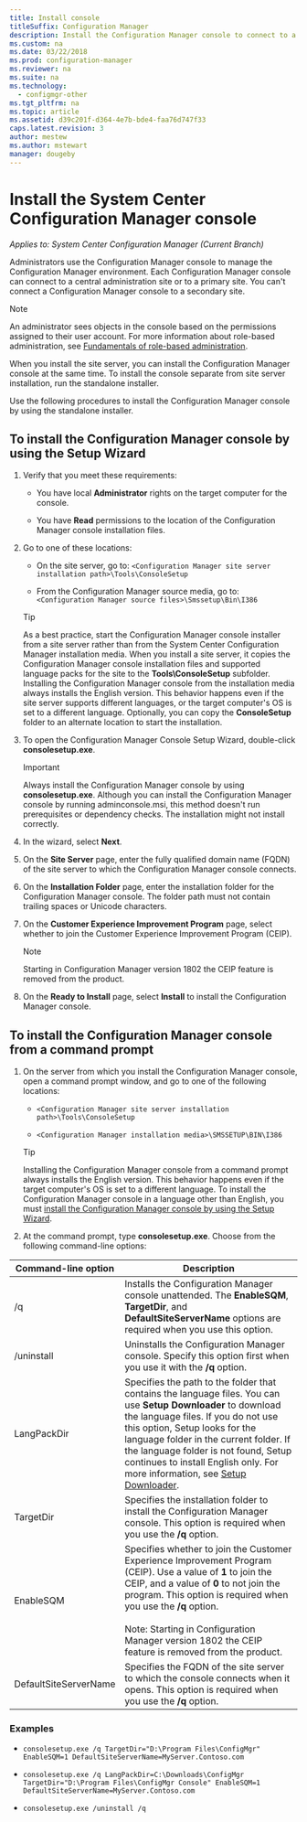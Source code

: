 ```yaml
---
title: Install console
titleSuffix: Configuration Manager
description: Install the Configuration Manager console to connect to a central administration site or primary site.
ms.custom: na
ms.date: 03/22/2018
ms.prod: configuration-manager
ms.reviewer: na
ms.suite: na
ms.technology:
  - configmgr-other
ms.tgt_pltfrm: na
ms.topic: article
ms.assetid: d39c201f-d364-4e7b-bde4-faa76d747f33
caps.latest.revision: 3
author: mestew
ms.author: mstewart
manager: dougeby
---
```

# Install the System Center Configuration Manager console

*Applies to: System Center Configuration Manager (Current Branch)*

Administrators use the Configuration Manager console to manage the Configuration Manager environment. Each Configuration Manager console can connect to a central administration site or to a primary site. You can't connect a Configuration Manager console to a secondary site.

> [!NOTE]  
>  An administrator sees objects in the console based on the permissions assigned to their user account. For more information about role-based administration, see [Fundamentals of role-based administration](../../../../core/understand/fundamentals-of-role-based-administration.md).  

 When you install the site server, you can install the Configuration Manager console at the same time. To install the console separate from site server installation, run the standalone installer.  

 Use the following procedures to install the Configuration Manager console by using the standalone installer.  

## To install the Configuration Manager console by using the Setup Wizard  

1.  Verify that you meet these requirements:  

    -  You have local **Administrator** rights on the target computer for the console.  

    -   You have **Read** permissions to the location of the Configuration Manager console installation files.  

2.  Go to one of these locations:  

    -   On the site server, go to: `<Configuration Manager site server installation path>\Tools\ConsoleSetup`  

    -   From the Configuration Manager source media, go to: `<Configuration Manager source files>\Smssetup\Bin\I386`  

    > [!TIP]  
    >  As a best practice, start the Configuration Manager console installer from a site server rather than from the System Center Configuration Manager installation media. When you install a site server, it copies the Configuration Manager console installation files and supported language packs for the site to the **Tools\ConsoleSetup** subfolder. Installing the Configuration Manager console from the installation media always installs the English version. This behavior happens even if the site server supports different languages, or the target computer's OS is set to a different language. Optionally, you can copy the **ConsoleSetup** folder to an alternate location to start the installation.

3.  To open the Configuration Manager Console Setup Wizard, double-click **consolesetup.exe**.  

    > [!IMPORTANT]  
    >  Always install the Configuration Manager console by using **consolesetup.exe**. Although you can install the Configuration Manager console by running adminconsole.msi, this method doesn't run prerequisites or dependency checks. The installation might not install correctly.  

4.  In the wizard, select **Next**.  

5.  On the **Site Server** page, enter the fully qualified domain name (FQDN) of the site server to which the Configuration Manager console connects.  

6.  On the **Installation Folder** page, enter the installation folder for the Configuration Manager console. The folder path must not contain trailing spaces or Unicode characters.  

7.  On the **Customer Experience Improvement Program** page, select whether to join the Customer Experience Improvement Program (CEIP).  
    > [!Note]  
    > Starting in Configuration Manager version 1802 the CEIP feature is removed from the product.

8.  On the **Ready to Install** page, select **Install** to install the Configuration Manager console.  



## To install the Configuration Manager console from a command prompt  

1.  On the server from which you install the Configuration Manager console, open a command prompt window, and go to one of the following locations:  

    -   `<Configuration Manager site server installation path>\Tools\ConsoleSetup`  

    -   `<Configuration Manager installation media>\SMSSETUP\BIN\I386`  

    > [!TIP]  
    >  Installing the Configuration Manager console from a command prompt always installs the English version. This behavior happens even if the target computer's OS is set to a different language. To install the Configuration Manager console in a language other than English, you must [install the Configuration Manager console by using the Setup Wizard](#to-install-the-configuration-manager-console-by-using-the-setup-wizard).  

2.  At the command prompt, type **consolesetup.exe**. Choose from the following command-line options:  

|  Command-line option     | Description     |
  |-------------|-------------|
  |/q|Installs the Configuration Manager console unattended. The **EnableSQM**, **TargetDir**, and **DefaultSiteServerName** options are required when you use this option.|  
  |/uninstall|Uninstalls the Configuration Manager console. Specify this option first when you use it with the **/q** option.|  
  |LangPackDir|Specifies the path to the folder that contains the language files. You can use **Setup Downloader** to download the language files. If you do not use this option, Setup looks for the language folder in the current folder. If the language folder is not found, Setup continues to install English only. For more information, see [Setup Downloader](setup-downloader.md).|  
  |TargetDir|Specifies the installation folder to install the Configuration Manager console. This option is required when you use the **/q** option.|  
  |EnableSQM|Specifies whether to join the Customer Experience Improvement Program (CEIP). Use a value of **1** to join the CEIP, and a value of **0** to not join the program. This option is required when you use the **/q** option.</br></br>Note: Starting in Configuration Manager version 1802 the CEIP feature is removed from the product.|  
  |DefaultSiteServerName|Specifies the FQDN of the site server to which the console connects when it opens. This option is required when you use the **/q** option.|  


  ### Examples

  -  `consolesetup.exe /q TargetDir="D:\Program Files\ConfigMgr" EnableSQM=1 DefaultSiteServerName=MyServer.Contoso.com`  

  -  `consolesetup.exe /q LangPackDir=C:\Downloads\ConfigMgr TargetDir="D:\Program Files\ConfigMgr Console" EnableSQM=1 DefaultSiteServerName=MyServer.Contoso.com`  

  -  `consolesetup.exe /uninstall /q`  
